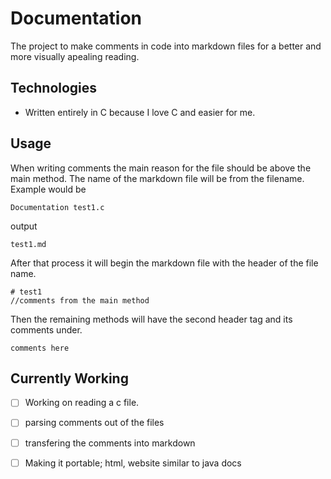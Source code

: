 # Documentation 

The project to make comments in code into markdown files for a better and more visually apealing reading.

## Technologies
* Written entirely in C because I love C and easier for me.

## Usage
When writing comments the main reason for the file should be above the main method.
The name of the markdown file will be from the filename. Example would be
``` 
Documentation test1.c
``` 
output
```
test1.md
```
After that process it will begin the markdown file with the header of the
file name. 
``` 
# test1
//comments from the main method
```
Then the remaining methods will have the second header tag and its comments
under.
```method1
comments here
```
## Currently Working 

* [ ] Working on reading a c file.
* [ ] parsing comments out of the files
* [ ] transfering the comments into markdown
* [ ] Making it portable; html, website similar to java docs

